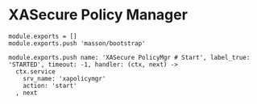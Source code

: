 

# XASecure Policy Manager

    module.exports = []
    module.exports.push 'masson/bootstrap'

    module.exports.push name: 'XASecure PolicyMgr # Start', label_true: 'STARTED', timeout: -1, handler: (ctx, next) ->
      ctx.service
        srv_name: 'xapolicymgr'
        action: 'start'
      , next
      

